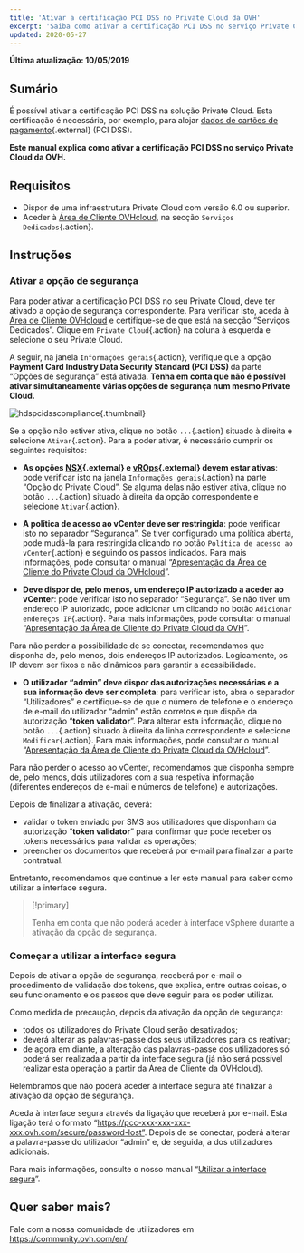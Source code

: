 ```yaml
---
title: 'Ativar a certificação PCI DSS no Private Cloud da OVH'
excerpt: 'Saiba como ativar a certificação PCI DSS no serviço Private Cloud da OVH'
updated: 2020-05-27
---
```


**Última atualização: 10/05/2019**

## Sumário

É possível ativar a certificação PCI DSS na solução Private Cloud. Esta certificação é necessária, por exemplo, para alojar [dados de cartões de pagamento](https://www.ovh.pt/private-cloud/payment-infrastructure/pci-dss.xml){.external} (PCI DSS).  

**Este manual explica como ativar a certificação PCI DSS no serviço Private Cloud da OVH.**

## Requisitos

- Dispor de uma infraestrutura Private Cloud com versão 6.0 ou superior.
- Aceder à [Área de Cliente OVHcloud](https://www.ovh.com/auth/?action=gotomanager&from=https://www.ovh.pt/&ovhSubsidiary=pt), na secção `Serviços Dedicados`{.action}.

## Instruções

### Ativar a opção de segurança

Para poder ativar a certificação PCI DSS no seu Private Cloud, deve ter ativado a opção de segurança correspondente. Para verificar isto, aceda à [Área de Cliente OVHcloud](https://www.ovh.com/auth/?action=gotomanager&from=https://www.ovh.pt/&ovhSubsidiary=pt) e certifique-se de que está na secção “Serviços Dedicados”. Clique em `Private Cloud`{.action} na coluna à esquerda e selecione o seu Private Cloud. 

A seguir, na janela `Informações gerais`{.action}, verifique que a opção <b>Payment Card Industry Data Security Standard (PCI DSS) </b>da parte “Opções de segurança” está ativada. **Tenha em conta que não é possível ativar simultaneamente várias opções de segurança num mesmo Private Cloud.**

![hdspcidsscompliance](images/HomeSDDCManager-2.png){.thumbnail}

Se a opção não estiver ativa, clique no botão `...`{.action} situado à direita e selecione `Ativar`{.action}. Para a poder ativar, é necessário cumprir os seguintes requisitos:

- **As opções [NSX](https://www.ovh.pt/private-cloud/opcoes/nsx.xml){.external} e [vROps](https://www.ovh.pt/private-cloud/opcoes/vrops.xml){.external} devem estar ativas**: pode verificar isto na janela `Informações gerais`{.action} na parte “Opção do Private Cloud”. Se alguma delas não estiver ativa, clique no botão `...`{.action} situado à direita da opção correspondente e selecione `Ativar`{.action}.

- **A política de acesso ao vCenter deve ser restringida**: pode verificar isto no separador “Segurança”. Se tiver configurado uma política aberta, pode mudá-la para restringida clicando no botão `Política de acesso ao vCenter`{.action} e seguindo os passos indicados. Para mais informações, pode consultar o manual “[Apresentação da Área de Cliente do Private Cloud da OVHcloud](/pages/cloud/private-cloud/manager_ovh_private_cloud#seguranca)”.

- **Deve dispor de, pelo menos, um endereço IP autorizado a aceder ao vCenter**: pode verificar isto no separador “Segurança”. Se não tiver um endereço IP autorizado, pode adicionar um clicando no botão `Adicionar endereços IP`{.action}. Para mais informações, pode consultar o manual “[Apresentação da Área de Cliente do Private Cloud da OVH](/pages/cloud/private-cloud/manager_ovh_private_cloud#seguranca)”.

Para não perder a possibilidade de se conectar, recomendamos que disponha de, pelo menos, dois endereços IP autorizados. Logicamente, os IP devem ser fixos e não dinâmicos para garantir a acessibilidade.

- **O utilizador “admin” deve dispor das autorizações necessárias e a sua informação deve ser completa**: para verificar isto, abra o separador “Utilizadores” e certifique-se de que o número de telefone e o endereço de e-mail do utilizador “admin” estão corretos e que dispõe da autorização “**token validator**”. Para alterar esta informação, clique no botão `...`{.action} situado à direita da linha correspondente e selecione `Modificar`{.action}. Para mais informações, pode consultar o manual “[Apresentação da Área de Cliente do Private Cloud da OVHcloud](/pages/cloud/private-cloud/manager_ovh_private_cloud#utilizadores)”.

Para não perder o acesso ao vCenter, recomendamos que disponha sempre de, pelo menos, dois utilizadores com a sua respetiva informação (diferentes endereços de e-mail e números de telefone) e autorizações.

Depois de finalizar a ativação, deverá:

- validar o token enviado por SMS aos utilizadores que disponham da autorização “**token validator**” para confirmar que pode receber os tokens necessários para validar as operações;
- preencher os documentos que receberá por e-mail para finalizar a parte contratual. 

Entretanto, recomendamos que continue a ler este manual para saber como utilizar a interface segura. 

> [!primary]
>
> Tenha em conta que não poderá aceder à interface vSphere durante a ativação da opção de segurança.
>

### Começar a utilizar a interface segura

Depois de ativar a opção de segurança, receberá por e-mail o procedimento de validação dos tokens, que explica, entre outras coisas, o seu funcionamento e os passos que deve seguir para os poder utilizar. 

Como medida de precaução, depois da ativação da opção de segurança:

- todos os utilizadores do Private Cloud serão desativados;
- deverá alterar as palavras-passe dos seus utilizadores para os reativar;
- de agora em diante, a alteração das palavras-passe dos utilizadores só poderá ser realizada a partir da interface segura  (já não será possível realizar esta operação a partir da Área de Cliente da OVHcloud). 

Relembramos que não poderá aceder à interface segura até finalizar a ativação da opção de segurança.

Aceda à interface segura através da ligação que receberá por e-mail. Esta ligação terá o formato “https://pcc-xxx-xxx-xxx-xxx.ovh.com/secure/password-lost”. Depois de se conectar, poderá alterar a palavra-passe do utilizador “admin” e, de seguida, a dos utilizadores adicionais. 

Para mais informações, consulte o nosso manual “[Utilizar a interface segura](/pages/cloud/private-cloud/interface-secure)”.

## Quer saber mais?

Fale com a nossa comunidade de utilizadores em <https://community.ovh.com/en/>.